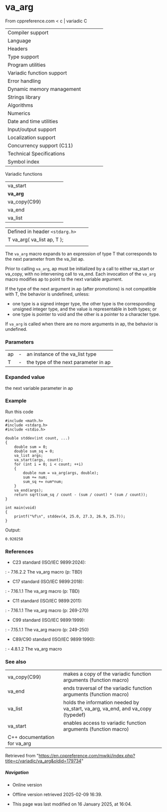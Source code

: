 # va_arg

From cppreference.com
< c‎ | variadic
 C

|  |  |  |  |  |
| --- | --- | --- | --- | --- |
| Compiler support | | | | |
| Language | | | | |
| Headers | | | | |
| Type support | | | | |
| Program utilities | | | | |
| Variadic function support | | | | |
| Error handling | | | | |
| Dynamic memory management | | | | |
| Strings library | | | | |
| Algorithms | | | | |
| Numerics | | | | |
| Date and time utilities | | | | |
| Input/output support | | | | |
| Localization support | | | | |
| Concurrency support (C11) | | | | |
| Technical Specifications | | | | |
| Symbol index | | | | |

 Variadic functions

|  |  |  |  |  |
| --- | --- | --- | --- | --- |
| va_start | | | | |
| ****va_arg**** | | | | |
| va_copy(C99) | | | | |
| va_end | | | | |
| va_list | | | | |

|  |  |  |
| --- | --- | --- |
| Defined in header `<stdarg.h>` |  |  |
| T va_arg( va_list ap, T ); |  |  |
|  |  |  |

The `va_arg` macro expands to an expression of type T that corresponds to the next parameter from the va_list ap.

Prior to calling `va_arg`, ap must be initialized by a call to either va_start or va_copy, with no intervening call to va_end. Each invocation of the `va_arg` macro modifies ap to point to the next variable argument.

If the type of the next argument in ap (after promotions) is not compatible with T, the behavior is undefined, unless:

- one type is a signed integer type, the other type is the corresponding unsigned integer type, and the value is representable in both types; or
- one type is pointer to void and the other is a pointer to a character type.

If `va_arg` is called when there are no more arguments in ap, the behavior is undefined.

### Parameters

|  |  |  |
| --- | --- | --- |
| ap | - | an instance of the va_list type |
| T | - | the type of the next parameter in ap |

### Expanded value

the next variable parameter in ap

### Example

Run this code

```
#include <math.h>
#include <stdarg.h>
#include <stdio.h>
 
double stddev(int count, ...)
{
    double sum = 0;
    double sum_sq = 0;
    va_list args;
    va_start(args, count);
    for (int i = 0; i < count; ++i)
    {
        double num = va_arg(args, double);
        sum += num;
        sum_sq += num*num;
    }
    va_end(args);
    return sqrt(sum_sq / count - (sum / count) * (sum / count));
}
 
int main(void)
{
    printf("%f\n", stddev(4, 25.0, 27.3, 26.9, 25.7));
}

```

Output:

```
0.920258

```

### References

- C23 standard (ISO/IEC 9899:2024):

:   - 7.16.2.2 The va_arg macro (p: TBD)

- C17 standard (ISO/IEC 9899:2018):

:   - 7.16.1.1 The va_arg macro (p: TBD)

- C11 standard (ISO/IEC 9899:2011):

:   - 7.16.1.1 The va_arg macro (p: 269-270)

- C99 standard (ISO/IEC 9899:1999):

:   - 7.15.1.1 The va_arg macro (p: 249-250)

- C89/C90 standard (ISO/IEC 9899:1990):

:   - 4.8.1.2 The va_arg macro

### See also

|  |  |
| --- | --- |
| va_copy(C99) | makes a copy of the variadic function arguments   (function macro) |
| va_end | ends traversal of the variadic function arguments   (function macro) |
| va_list | holds the information needed by va_start, va_arg, va_end, and va_copy   (typedef) |
| va_start | enables access to variadic function arguments   (function macro) |
| C++ documentation for va_arg | |

Retrieved from "<https://en.cppreference.com/mwiki/index.php?title=c/variadic/va_arg&oldid=179734>"

##### Navigation

- Online version
- Offline version retrieved 2025-02-09 16:39.

- This page was last modified on 16 January 2025, at 16:04.